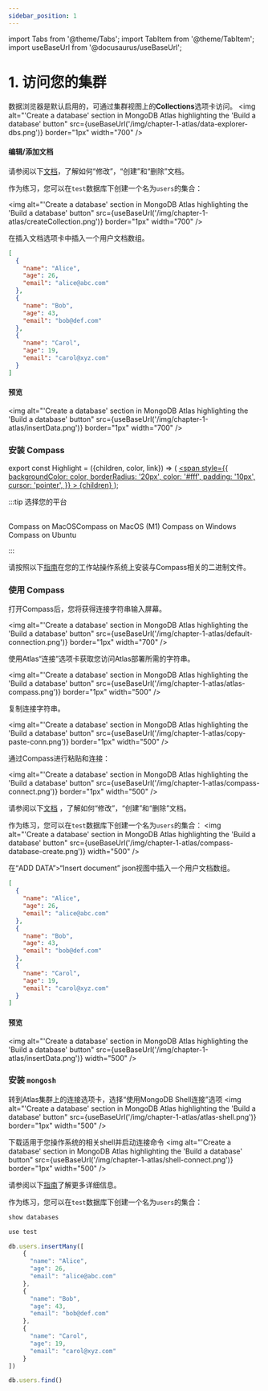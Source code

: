 ```yaml
---
sidebar_position: 1
---
```

import Tabs from '@theme/Tabs';
import TabItem from '@theme/TabItem';
import useBaseUrl from '@docusaurus/useBaseUrl';

# 1. 访问您的集群

<Tabs>
  <TabItem value="data-explorer" label="1. Data Explorer" default>

  数据浏览器是默认启用的，可通过集群视图上的**Collections**选项卡访问。
   <img
        alt="'Create a database' section in MongoDB Atlas highlighting the 'Build a database' button" 
        src={useBaseUrl('/img/chapter-1-atlas/data-explorer-dbs.png')}
        border="1px"
    width="700"
    />

  #### 编辑/添加文档

  请参阅以下[文档](https://www.mongodb.com/docs/atlas/atlas-ui/documents/#create--view--update--and-delete-documents)，了解如何“修改”，“创建”和“删除”文档。
  
  作为练习，您可以在`test`数据库下创建一个名为`users`的集合：


  <img
    alt="'Create a database' section in MongoDB Atlas highlighting the 'Build a database' button" 
    src={useBaseUrl('/img/chapter-1-atlas/createCollection.png')}
    border="1px"
    width="700"
/>


 在插入文档选项卡中插入一个用户文档数组。
  ```json
  [
    {
      "name": "Alice",
      "age": 26,
      "email": "alice@abc.com"
    },
    {
      "name": "Bob",
      "age": 43,
      "email": "bob@def.com"
    },
    {
      "name": "Carol",
      "age": 19,
      "email": "carol@xyz.com"
    }
]
  ```
  #### 预览

   <img
    alt="'Create a database' section in MongoDB Atlas highlighting the 'Build a database' button" 
    src={useBaseUrl('/img/chapter-1-atlas/insertData.png')}
    border="1px"
    width="700"
/>


  </TabItem>
  <TabItem value="compass" label="2. Compass">

### 安装 Compass

export const Highlight = ({children, color, link}) => (
  <a href={link}><span
    style={{
      backgroundColor: color,
      borderRadius: '20px',
      color: '#fff',
      padding: '10px',
      cursor: 'pointer',
    }}
    >
    {children}
  </span></a>
);


:::tip 选择您的平台
<br></br>
<div className="compass-platforms"><Highlight color="#555555" link="https://downloads.mongodb.com/compass/mongodb-compass-1.36.2-darwin-x64.dmg">Compass on MacOS</Highlight><Highlight color="#555555" link="https://downloads.mongodb.com/compass/mongodb-compass-1.36.2-darwin-arm64.dmg">Compass on MacOS (M1)</Highlight> <Highlight color="#00A4EF" link="https://downloads.mongodb.com/compass/mongodb-compass-1.36.2-win32-x64.exe">Compass on Windows</Highlight> <Highlight color="#E95420" link="https://downloads.mongodb.com/compass/mongodb-compass_1.36.2_amd64.deb">Compass on Ubuntu</Highlight></div>

:::

请按照以下[指南](https://www.mongodb.com/docs/compass/master/install/)在您的工作站操作系统上安装与Compass相关的二进制文件。

### 使用 Compass

打开Compass后，您将获得连接字符串输入屏幕。

  <img
    alt="'Create a database' section in MongoDB Atlas highlighting the 'Build a database' button" 
    src={useBaseUrl('/img/chapter-1-atlas/default-connection.png')}
    border="1px"
    width="700"
/>

使用Atlas“连接”选项卡获取您访问Atlas部署所需的字符串。

  <img
    alt="'Create a database' section in MongoDB Atlas highlighting the 'Build a database' button" 
    src={useBaseUrl('/img/chapter-1-atlas/atlas-compass.png')}
    border="1px"
    width="500"
/>

复制连接字符串。

  <img
    alt="'Create a database' section in MongoDB Atlas highlighting the 'Build a database' button" 
    src={useBaseUrl('/img/chapter-1-atlas/copy-paste-conn.png')}
    border="1px"
    width="500"
/>

通过Compass进行粘贴和连接：

  <img
    alt="'Create a database' section in MongoDB Atlas highlighting the 'Build a database' button" 
    src={useBaseUrl('/img/chapter-1-atlas/compass-connect.png')}
    border="1px"
    width="500"
/>

请参阅以下[文档](https://www.mongodb.com/docs/compass/current/documents/) ，了解如何“修改”，“创建”和“删除”文档。

作为练习，您可以在`test`数据库下创建一个名为`users`的集合：
  <img
    alt="'Create a database' section in MongoDB Atlas highlighting the 'Build a database' button" 
    src={useBaseUrl('/img/chapter-1-atlas/compass-database-create.png')}
    width="500"
/>


在“ADD DATA”>“Insert document” json视图中插入一个用户文档数组。

  ```json
  [
    {
      "name": "Alice",
      "age": 26,
      "email": "alice@abc.com"
    },
    {
      "name": "Bob",
      "age": 43,
      "email": "bob@def.com"
    },
    {
      "name": "Carol",
      "age": 19,
      "email": "carol@xyz.com"
    }
]
  ```
 #### 预览

   <img
    alt="'Create a database' section in MongoDB Atlas highlighting the 'Build a database' button" 
    src={useBaseUrl('/img/chapter-1-atlas/insertData.png')}
    width="500"
/>


  </TabItem>
  <TabItem value="shell" label="3. MongoDB Shell">

### 安装 `mongosh`

转到Atlas集群上的连接选项卡，选择“使用MongoDB Shell连接”选项
 <img
    alt="'Create a database' section in MongoDB Atlas highlighting the 'Build a database' button" 
    src={useBaseUrl('/img/chapter-1-atlas/atlas-shell.png')}
    border="1px"
    width="500"
/>

下载适用于您操作系统的相关shell并启动连接命令
 <img
    alt="'Create a database' section in MongoDB Atlas highlighting the 'Build a database' button" 
    src={useBaseUrl('/img/chapter-1-atlas/shell-connect.png')}
    border="1px"
    width="500"
/>

请参阅以下[指南](https://www.mongodb.com/docs/mongodb-shell/connect/)了解更多详细信息。

作为练习，您可以在`test`数据库下创建一个名为`users`的集合：

```js
show databases
```

```js
use test
```

```js
db.users.insertMany([
    {
      "name": "Alice",
      "age": 26,
      "email": "alice@abc.com"
    },
    {
      "name": "Bob",
      "age": 43,
      "email": "bob@def.com"
    },
    {
      "name": "Carol",
      "age": 19,
      "email": "carol@xyz.com"
    }
])
```
```js
db.users.find()
```


  </TabItem>
</Tabs>

